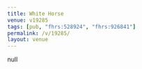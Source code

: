 ```yaml
---
title: White Horse
venue: v19285
tags: [pub, "fhrs:528924", "fhrs:926841"]
permalink: /v/19285/
layout: venue
---
```

null